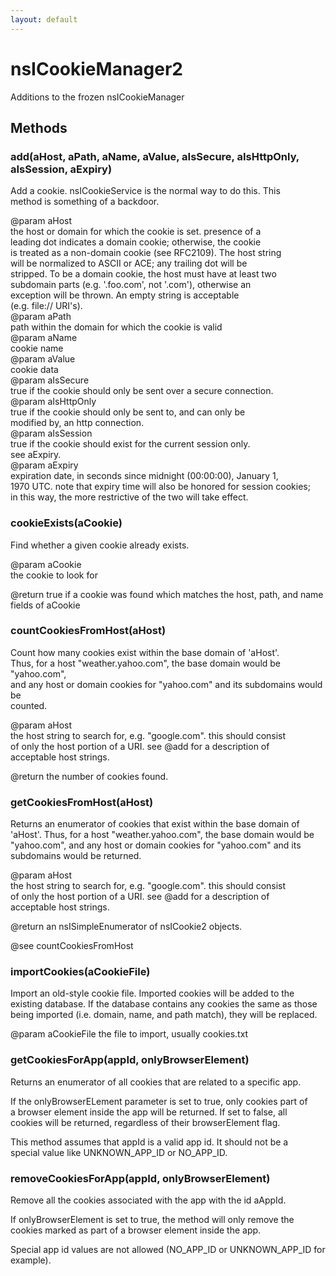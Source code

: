 ```yaml
---
layout: default
---
```


# nsICookieManager2 #
   
Additions to the frozen nsICookieManager  
  

## Methods ##

### add(aHost, aPath, aName, aValue, aIsSecure, aIsHttpOnly, aIsSession, aExpiry) ###
  
Add a cookie. nsICookieService is the normal way to do this. This  
method is something of a backdoor.  
  
@param aHost  
       the host or domain for which the cookie is set. presence of a  
       leading dot indicates a domain cookie; otherwise, the cookie  
       is treated as a non-domain cookie (see RFC2109). The host string  
       will be normalized to ASCII or ACE; any trailing dot will be  
       stripped. To be a domain cookie, the host must have at least two  
       subdomain parts (e.g. '.foo.com', not '.com'), otherwise an  
       exception will be thrown. An empty string is acceptable  
       (e.g. file:// URI's).  
@param aPath  
       path within the domain for which the cookie is valid  
@param aName  
       cookie name  
@param aValue  
       cookie data  
@param aIsSecure  
       true if the cookie should only be sent over a secure connection.  
@param aIsHttpOnly  
       true if the cookie should only be sent to, and can only be  
       modified by, an http connection.  
@param aIsSession  
       true if the cookie should exist for the current session only.  
       see aExpiry.  
@param aExpiry  
       expiration date, in seconds since midnight (00:00:00), January 1,  
       1970 UTC. note that expiry time will also be honored for session cookies;  
       in this way, the more restrictive of the two will take effect.  
  

### cookieExists(aCookie) ###
  
Find whether a given cookie already exists.  
  
@param aCookie  
       the cookie to look for  
  
@return true if a cookie was found which matches the host, path, and name  
        fields of aCookie  
  

### countCookiesFromHost(aHost) ###
  
Count how many cookies exist within the base domain of 'aHost'.  
Thus, for a host "weather.yahoo.com", the base domain would be "yahoo.com",  
and any host or domain cookies for "yahoo.com" and its subdomains would be  
counted.  
  
@param aHost  
       the host string to search for, e.g. "google.com". this should consist  
       of only the host portion of a URI. see @add for a description of  
       acceptable host strings.  
  
@return the number of cookies found.  
  

### getCookiesFromHost(aHost) ###
  
Returns an enumerator of cookies that exist within the base domain of  
'aHost'. Thus, for a host "weather.yahoo.com", the base domain would be  
"yahoo.com", and any host or domain cookies for "yahoo.com" and its  
subdomains would be returned.  
  
@param aHost  
       the host string to search for, e.g. "google.com". this should consist  
       of only the host portion of a URI. see @add for a description of  
       acceptable host strings.  
  
@return an nsISimpleEnumerator of nsICookie2 objects.  
  
@see countCookiesFromHost  
  

### importCookies(aCookieFile) ###
  
Import an old-style cookie file. Imported cookies will be added to the  
existing database. If the database contains any cookies the same as those  
being imported (i.e. domain, name, and path match), they will be replaced.  
  
@param aCookieFile the file to import, usually cookies.txt  
  

### getCookiesForApp(appId, onlyBrowserElement) ###
  
Returns an enumerator of all cookies that are related to a specific app.  
  
If the onlyBrowserELement parameter is set to true, only cookies part of  
a browser element inside the app will be returned. If set to false, all  
cookies will be returned, regardless of their browserElement flag.  
  
This method assumes that appId is a valid app id. It should not be a  
special value like UNKNOWN_APP_ID or NO_APP_ID.  
  

### removeCookiesForApp(appId, onlyBrowserElement) ###
  
Remove all the cookies associated with the app with the id aAppId.  
  
If onlyBrowserElement is set to true, the method will only remove the  
cookies marked as part of a browser element inside the app.  
  
Special app id values are not allowed (NO_APP_ID or UNKNOWN_APP_ID for example).  
  
